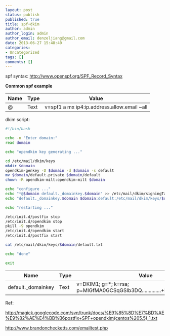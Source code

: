 ```yaml
---
layout: post
status: publish
published: true
title: spf+dkim
author: admin
author_login: admin
author_email: denzeljiang@gmail.com
date: 2013-06-27 15:48:40
categories:
- Uncategorized
tags: []
comments: []
---
```

spf syntax: http://www.openspf.org/SPF_Record_Syntax

**Common spf example**

|Name  |Type  |Value
|------|------|-------------------------------------------
|@     |Text  |v=spf1 a mx ip4:ip.address.allow.email ~all

dkim script:

```bash
#!/bin/bash

echo -n "Enter domain:"
read domain

echo "opendkim key generating ..." 

cd /etc/mail/dkim/keys
mkdir $domain
opendkim-genkey -D $domain -d $domain -s default
mv $domain/default.private $domain/default
chown -R opendkim-milt:opendkim-milt $domain

echo "configure ..."
echo "*@$domain default._domainkey.$domain" >> /etc/mail/dkim/signingTable
echo "default._domainkey.$domain $domain:default:/etc/mail/dkim/keys/$domain/default" >> /etc/mail/dkim/keyTable

echo "restarting ..."

/etc/init.d/postfix stop
/etc/init.d/opendkim stop
pkill -9 opendkim
/etc/init.d/opendkim start
/etc/init.d/postfix start

cat /etc/mail/dkim/keys/$domain/default.txt

echo "done"

exit
```

|Name              |Type |                      Value
|------------------|-----|------------------------------------------------------------------------
|default._domainkey|Text |v=DKIM1; g=*; k=rsa; p=MIGfMA0GCSqGSIb3DQ..............+RXhgVA1lUwIDAQAB

Ref:

http://magick.googlecode.com/svn/trunk/docs/%E9%85%8D%E7%BD%AE%E9%82%AE%E4%BB%B6postfix+SPF+opendkim(centos%205.5)_1.txt

http://www.brandonchecketts.com/emailtest.php
